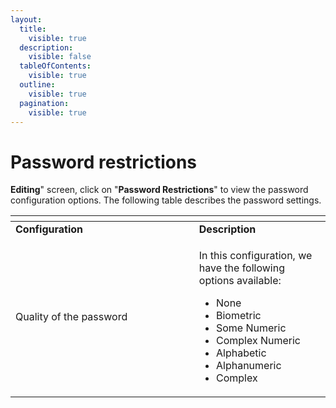 ```yaml
---
layout:
  title:
    visible: true
  description:
    visible: false
  tableOfContents:
    visible: true
  outline:
    visible: true
  pagination:
    visible: true
---
```


# Password restrictions

&#x20;**Editing**" screen, click on "**Password Restrictions**" to view the password configuration options. The following table describes the password settings.

<table data-header-hidden><thead><tr><th width="277.80616740088107"></th><th></th></tr></thead><tbody><tr><td><strong>Configuration</strong></td><td><strong>Description</strong></td></tr><tr><td>Quality of the password</td><td><p></p><p>In this configuration, we have the following options available:</p><ul><li>None</li><li>Biometric</li><li>Some Numeric</li><li>Complex Numeric</li><li>Alphabetic</li><li>Alphanumeric</li><li>Complex</li></ul></td></tr></tbody></table>

